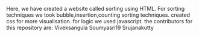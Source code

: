 Here, we have created a website called sorting using HTML.
For sorting techniques we took  bubble,insertion,counting sorting techniques.
created css for more visualisation.
for logic we used javascript.
the contributors for this repository are: Viveksangula
                                          Soumyasri19
                                          Srujanakutty
